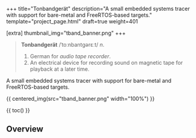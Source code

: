 +++
title="Tonbandgerät"
description="A small embedded systems tracer with support for bare-metal and FreeRTOS-based targets."
template="project_page.html"
draft=true
weight=401

[extra]
thumbnail_img="tband_banner.png"
+++

> **Tonbandgerät** /ˈtoːnbantɡərɛːt/ _n_.
>
> 1) German for _audio tape recorder_.
> 2) An electrical device for recording sound on magnetic tape for playback at a later time.

A small embedded systems tracer with support for bare-metal and FreeRTOS-based targets.

{{ centered_img(src="tband_banner.png" width="100%") }}

{{ toc() }}

## Overview
